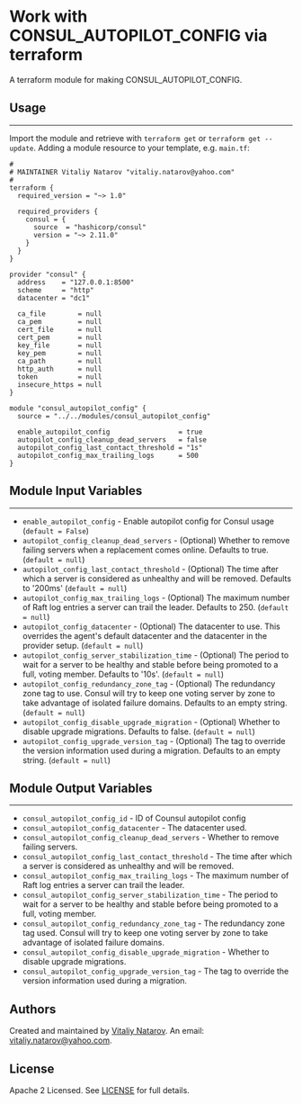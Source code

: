 # Work with CONSUL_AUTOPILOT_CONFIG via terraform

A terraform module for making CONSUL_AUTOPILOT_CONFIG.


## Usage
----------------------
Import the module and retrieve with ```terraform get``` or ```terraform get --update```. Adding a module resource to your template, e.g. `main.tf`:

```
#
# MAINTAINER Vitaliy Natarov "vitaliy.natarov@yahoo.com"
#
terraform {
  required_version = "~> 1.0"

  required_providers {
    consul = {
      source  = "hashicorp/consul"
      version = "~> 2.11.0"
    }
  }
}

provider "consul" {
  address    = "127.0.0.1:8500"
  scheme     = "http"
  datacenter = "dc1"

  ca_file        = null
  ca_pem         = null
  cert_file      = null
  cert_pem       = null
  key_file       = null
  key_pem        = null
  ca_path        = null
  http_auth      = null
  token          = null
  insecure_https = null
}

module "consul_autopilot_config" {
  source = "../../modules/consul_autopilot_config"

  enable_autopilot_config                 = true
  autopilot_config_cleanup_dead_servers   = false
  autopilot_config_last_contact_threshold = "1s"
  autopilot_config_max_trailing_logs      = 500
}

```

## Module Input Variables
----------------------
- `enable_autopilot_config` - Enable autopilot config for Consul usage (`default = False`)
- `autopilot_config_cleanup_dead_servers` - (Optional) Whether to remove failing servers when a replacement comes online. Defaults to true. (`default = null`)
- `autopilot_config_last_contact_threshold` - (Optional) The time after which a server is considered as unhealthy and will be removed. Defaults to '200ms' (`default = null`)
- `autopilot_config_max_trailing_logs` - (Optional) The maximum number of Raft log entries a server can trail the leader. Defaults to 250. (`default = null`)
- `autopilot_config_datacenter` - (Optional) The datacenter to use. This overrides the agent's default datacenter and the datacenter in the provider setup. (`default = null`)
- `autopilot_config_server_stabilization_time` - (Optional) The period to wait for a server to be healthy and stable before being promoted to a full, voting member. Defaults to '10s'. (`default = null`)
- `autopilot_config_redundancy_zone_tag` - (Optional) The redundancy zone tag to use. Consul will try to keep one voting server by zone to take advantage of isolated failure domains. Defaults to an empty string. (`default = null`)
- `autopilot_config_disable_upgrade_migration` - (Optional) Whether to disable upgrade migrations. Defaults to false. (`default = null`)
- `autopilot_config_upgrade_version_tag` - (Optional) The tag to override the version information used during a migration. Defaults to an empty string. (`default = null`)

## Module Output Variables
----------------------
- `consul_autopilot_config_id` - ID of Counsul autopilot config
- `consul_autopilot_config_datacenter` - The datacenter used.
- `consul_autopilot_config_cleanup_dead_servers` - Whether to remove failing servers.
- `consul_autopilot_config_last_contact_threshold` - The time after which a server is considered as unhealthy and will be removed.
- `consul_autopilot_config_max_trailing_logs` - The maximum number of Raft log entries a server can trail the leader.
- `consul_autopilot_config_server_stabilization_time` - The period to wait for a server to be healthy and stable before being promoted to a full, voting member.
- `consul_autopilot_config_redundancy_zone_tag` - The redundancy zone tag used. Consul will try to keep one voting server by zone to take advantage of isolated failure domains.
- `consul_autopilot_config_disable_upgrade_migration` - Whether to disable upgrade migrations.
- `consul_autopilot_config_upgrade_version_tag` - The tag to override the version information used during a migration.


## Authors

Created and maintained by [Vitaliy Natarov](https://github.com/SebastianUA). An email: [vitaliy.natarov@yahoo.com](vitaliy.natarov@yahoo.com).

## License

Apache 2 Licensed. See [LICENSE](https://github.com/SebastianUA/terraform/blob/master/LICENSE) for full details.
